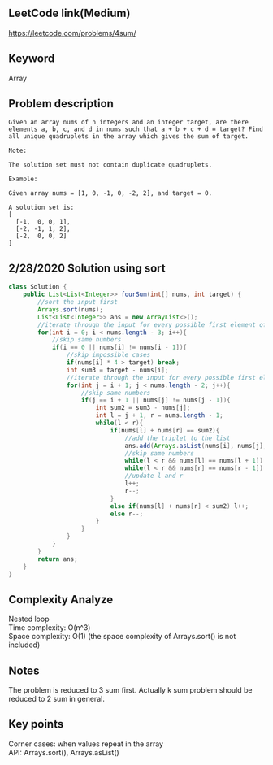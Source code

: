 ## LeetCode link(Medium)
https://leetcode.com/problems/4sum/

## Keyword
Array

## Problem description
```
Given an array nums of n integers and an integer target, are there elements a, b, c, and d in nums such that a + b + c + d = target? Find all unique quadruplets in the array which gives the sum of target.

Note:

The solution set must not contain duplicate quadruplets.

Example:

Given array nums = [1, 0, -1, 0, -2, 2], and target = 0.

A solution set is:
[
  [-1,  0, 0, 1],
  [-2, -1, 1, 2],
  [-2,  0, 0, 2]
]
```
## 2/28/2020 Solution using sort

```java
class Solution {
    public List<List<Integer>> fourSum(int[] nums, int target) {
        //sort the input first
        Arrays.sort(nums);
        List<List<Integer>> ans = new ArrayList<>();
        //iterate through the input for every possible first element of the quadruplets
        for(int i = 0; i < nums.length - 3; i++){
            //skip same numbers
            if(i == 0 || nums[i] != nums[i - 1]){
                //skip impossible cases
                if(nums[i] * 4 > target) break;
                int sum3 = target - nums[i];
                //iterate through the input for every possible first element of the triplet
                for(int j = i + 1; j < nums.length - 2; j++){
                    //skip same numbers
                    if(j == i + 1 || nums[j] != nums[j - 1]){
                        int sum2 = sum3 - nums[j];
                        int l = j + 1, r = nums.length - 1;
                        while(l < r){
                            if(nums[l] + nums[r] == sum2){
                                //add the triplet to the list
                                ans.add(Arrays.asList(nums[i], nums[j], nums[l], nums[r]));
                                //skip same numbers
                                while(l < r && nums[l] == nums[l + 1]) l++;
                                while(l < r && nums[r] == nums[r - 1]) r--;
                                //update l and r
                                l++;
                                r--;
                            }
                            else if(nums[l] + nums[r] < sum2) l++;
                            else r--;
                        }
                    }
                }
            }
        }
        return ans;
    }
}
```

## Complexity Analyze
Nested loop\
Time complexity: O(n^3)\
Space complexity: O(1) (the space complexity of Arrays.sort() is not included)

## Notes
The problem is reduced to 3 sum first. Actually k sum problem should be reduced to 2 sum in general.

## Key points
Corner cases: when values repeat in the array\
API: Arrays.sort(), Arrays.asList()
